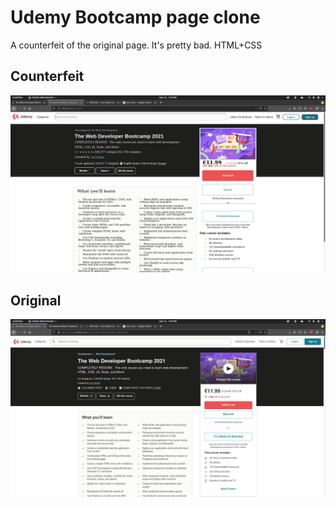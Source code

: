 # Udemy Bootcamp page clone
A counterfeit of the original page.
It's pretty bad. HTML+CSS

## Counterfeit
![Counterfeit](counterfeit.png)

## Original
![Original](original.png)

